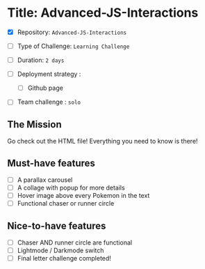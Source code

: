 # Title: Advanced-JS-Interactions

- [x] Repository: `Advanced-JS-Interactions`
- [ ] Type of Challenge: `Learning Challenge`
- [ ] Duration: `2 days`
- [ ] Deployment strategy : 
	- [ ] Github page
- [ ] Team challenge : `solo`


## The Mission
Go check out the HTML file! Everything you need to know is there!

## Must-have features
- [ ] A parallax carousel
- [ ] A collage with popup for more details
- [ ] Hover image above every Pokemon in the text
- [ ] Functional chaser or runner circle

## Nice-to-have features
- [ ] Chaser AND runner circle are functional
- [ ] Lightmode / Darkmode switch
- [ ] Final letter challenge completed!
